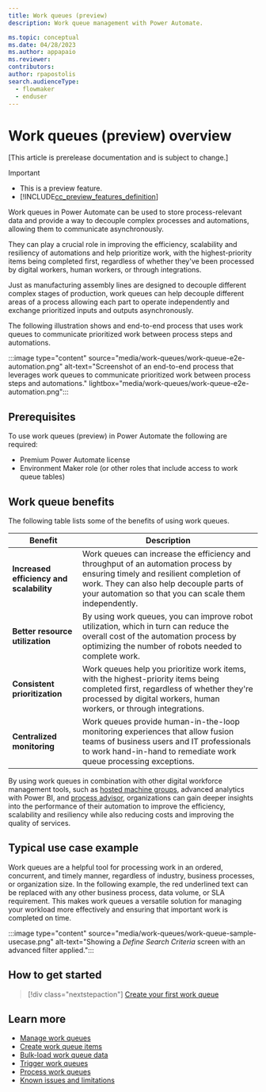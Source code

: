 ```yaml
---
title: Work queues (preview)
description: Work queue management with Power Automate.

ms.topic: conceptual
ms.date: 04/28/2023
ms.author: appapaio
ms.reviewer: 
contributors:
author: rpapostolis
search.audienceType: 
  - flowmaker
  - enduser
---
```


# Work queues (preview) overview

[This article is prerelease documentation and is subject to change.]

> [!IMPORTANT]
>
> - This is a preview feature.
> - [!INCLUDE[cc_preview_features_definition](../../articles/includes/cc-preview-features-definition.md)]

Work queues in Power Automate can be used to store process-relevant data and provide a way to decouple complex processes and automations, allowing them to communicate asynchronously.

They can play a crucial role in improving the efficiency, scalability and resiliency of automations and help prioritize work, with the highest-priority items being completed first, regardless of whether they've been processed by digital workers, human workers, or through integrations.

Just as manufacturing assembly lines are designed to decouple different complex stages of production, work queues can help decouple different areas of a process allowing each part to operate independently and exchange prioritized inputs and outputs asynchronously.

The following illustration shows and end-to-end process that uses work queues to communicate prioritized work between process steps and automations.

:::image type="content" source="media/work-queues/work-queue-e2e-automation.png" alt-text="Screenshot of an end-to-end process that leverages work queues to communicate prioritized work between process steps and automations." lightbox="media/work-queues/work-queue-e2e-automation.png":::

## Prerequisites

To use work queues (preview) in Power Automate the following are required:

- Premium Power Automate license
- Environment Maker role (or other roles that include access to work queue tables)

## Work queue benefits

The following table lists some of the benefits of using work queues.

| **Benefit** | **Description** |
|-------------------------|-------------------------|
| **Increased efficiency and scalability** | Work queues can increase the efficiency and throughput of an automation process by ensuring timely and resilient completion of work. They can also help decouple parts of your automation so that you can scale them independently. |
| **Better resource utilization** | By using work queues, you can improve robot utilization, which in turn can reduce the overall cost of the automation process by optimizing the number of robots needed to complete work. |
| **Consistent prioritization** | Work queues help you prioritize work items, with the highest-priority items being completed first, regardless of whether they're processed by digital workers, human workers, or through integrations. |
| **Centralized monitoring** | Work queues provide human-in-the-loop monitoring experiences that allow fusion teams of business users and IT professionals to work hand-in-hand to remediate work queue processing exceptions. |

By using work queues in combination with other digital workforce management tools, such as [hosted machine groups](hosted-machine-groups.md), advanced analytics with Power BI, and [process advisor](/articles/process-advisor-overview.md), organizations can gain deeper insights into the performance of their automation to improve the efficiency, scalability and resiliency while also reducing costs and improving the quality of services.

## Typical use case example

Work queues are a helpful tool for processing work in an ordered, concurrent, and timely manner, regardless of industry, business processes, or organization size. In the following example, the red underlined text can be replaced with any other business process, data volume, or SLA requirement. This makes work queues a versatile solution for managing your workload more effectively and ensuring that important work is completed on time.

:::image type="content" source="media/work-queues/work-queue-sample-usecase.png" alt-text="Showing a *Define Search Criteria* screen with an advanced filter applied.":::

## How to get started

> [!div class="nextstepaction"]
> [Create your first work queue](work-queues-manage.md#create-a-work-queue)

## Learn more

- [Manage work queues](work-queues-manage.md)
- [Create work queue items](work-queues-create.md)
- [Bulk-load work queue data](work-queues-create-bulk.md)
- [Trigger work queues](work-queues-trigger.md)
- [Process work queues](work-queues-process.md)
- [Known issues and limitations](work-queues-known-limitations.md)
